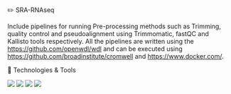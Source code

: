 ✏️ SRA-RNAseq

Include pipelines for running Pre-processing methods such as Trimming, quality control and pseudoalignment using Trimmomatic, fastQC and Kallisto tools respectively.
All the pipelines are written 
using the https://github.com/openwdl/wdl and can be executed using 
https://github.com/broadinstitute/cromwell and https://www.docker.com/. 


🔧 Technologies & Tools

![](https://img.shields.io/badge/<OS>-<Linux>-informational?style=flat&logo=<LOGO_NAME>&logoColor=white&color=2bbc8a)
![](https://img.shields.io/badge/<Code>-<JavaScript>-informational?style=flat&logo=<LOGO_NAME>&logoColor=white&color=2bbc8a)
![](https://img.shields.io/badge/<Tools>-<Docker>-informational?style=flat&logo=<LOGO_NAME>&logoColor=white&color=2bbc8a)
![](https://img.shields.io/badge/<Tools>-<Cromwell>-informational?style=flat&logo=<LOGO_NAME>&logoColor=white&color=2bbc8a)
